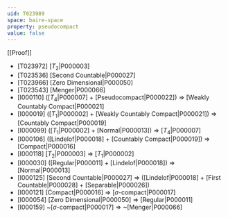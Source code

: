 ```yaml
---
uid: T023989
space: baire-space
property: pseudocompact
value: false
---
```

[[Proof]]

* [T023972] [$T_2$|P000003]
* [T023536] [Second Countable|P000027]
* [T023966] [Zero Dimensional|P000050]
* [T023543] [Menger|P000066]
* [I000110] ([$T_4$|P000007] + [Pseudocompact|P000022]) => [Weakly Countably Compact|P000021]
* [I000019] ([$T_1$|P000002] + [Weakly Countably Compact|P000021]) => [Countably Compact|P000019]
* [I000099] ([$T_1$|P000002] + [Normal|P000013]) => [$T_4$|P000007]
* [I000106] ([Lindelof|P000018] + [Countably Compact|P000019]) => [Compact|P000016]
* [I000118] [$T_2$|P000003] => [$T_1$|P000002]
* [I000030] ([Regular|P000011] + [Lindelof|P000018]) => [Normal|P000013]
* [I000125] [Second Countable|P000027] => ([Lindelof|P000018] + [First Countable|P000028] + [Separable|P000026])
* [I000121] [Compact|P000016] => [$\sigma$-compact|P000017]
* [I000054] [Zero Dimensional|P000050] => [Regular|P000011]
* [I000159] ~[$\sigma$-compact|P000017] => ~[Menger|P000066]

